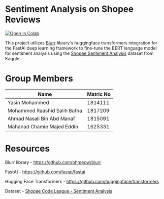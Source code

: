 
# Sentiment Analysis on Shopee Reviews

[![Open In Colab](https://colab.research.google.com/assets/colab-badge.svg)](https://colab.research.google.com/github/Y-T-G/shopee-sentiment-analysis/blob/master/sentiment_analysis.ipynb)

This project utilizes [Blurr](https://github.com/ohmeow/blurr) library's huggingface transformers integration for the FastAI deep learning framework to fine-tune the BERT language model for sentiment analysis using the [Shopee Sentiment Analysis](https://www.kaggle.com/c/shopee-sentiment-analysis) dataset from Kaggle.

# Group Members

|             Name             | Matric No |
| ---------------------------- | --------- |
| Yasin Mohammed               | 1814111   |
| Mohammed Raashid Salih Batha | 1817209   |
| Ahmad Nasali Bin Abd Manaf   | 1815091   |
| Mahanad Chamie  Majed Eddin  | 1625331   |

# Resources

Blurr library - https://github.com/ohmeow/blurr

FastAI - https://github.com/fastai/fastai

Hugging Face Transformers - https://github.com/huggingface/transformers

Dataset - [Shopee Code League - Sentiment Analysis](https://www.kaggle.com/c/shopee-sentiment-analysis)
